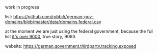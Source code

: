 work in progress

list: https://github.com/robbi5/german-gov-domains/blob/master/data/domains.federal.csv

at the moment we are just using the federal government, because the full list [it's over 9000](https://github.com/robbi5/german-gov-domains/blob/master/data/domains.federal.csv), true story, 9093.

website: https://german.government.thirdparty.tracking.exposed

